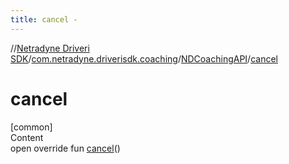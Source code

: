 ```yaml
---
title: cancel -
---
```

//[Netradyne Driveri SDK](../../index.md)/[com.netradyne.driverisdk.coaching](../index.md)/[NDCoachingAPI](index.md)/[cancel](cancel.md)



# cancel  
[common]  
Content  
open override fun [cancel](cancel.md)()  



